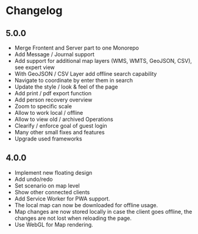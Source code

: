 # Changelog

## 5.0.0

- Merge Frontent and Server part to one Monorepo
- Add Message / Journal support
- Add support for additional map layers (WMS, WMTS, GeoJSON, CSV), see expert view
- With GeoJSON / CSV Layer add offline search capability
- Navigate to coordinate by enter them in search
- Update the style / look & feel of the page
- Add print / pdf export function
- Add person recovery overview
- Zoom to specific scale
- Allow to work local / offline
- Allow to view old / archived Operations
- Clearify / enforce goal of guest login
- Many other small fixes and features
- Upgrade used frameworks

## 4.0.0

- Implement new floating design
- Add undo/redo
- Set scenario on map level
- Show other connected clients
- Add Service Worker for PWA support.
- The local map can now be downloaded for offline usage.
- Map changes are now stored locally in case the client goes offline, the changes are not lost when reloading the page.
- Use WebGL for Map rendering.
